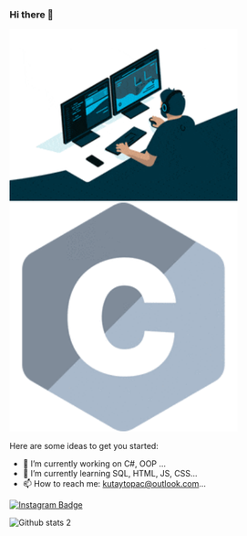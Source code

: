 ### Hi there 👋

<img src="https://github.com/KutayTopac/KutayTopac/blob/main/200.gif" width="400">


<img src="https://github.com/KutayTopac/KutayTopac/blob/main/programming-languages.gif" width="400">

Here are some ideas to get you started:

- 🔭 I’m currently working on C#, OOP ...
- 🌱 I’m currently learning  SQL, HTML, JS, CSS...
- 📫 How to reach me: kutaytopac@outlook.com...



[![Instagram Badge](https://img.shields.io/badge/-Instagram-C13584?style=flat-quare&labelColor=C13584&logo=instagram&logoColor=white&link=link)](https://z-p15.www.instagram.com/kutaytopac/) 




![Github stats 2](https://github-readme-stats.vercel.app/api?username=KutayTopac&show_icons=true&theme=radical)





